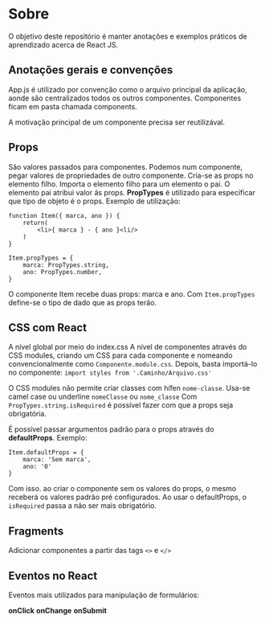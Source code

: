 # Sobre
O objetivo deste repositório é manter anotações e exemplos práticos de aprendizado acerca de React JS.

## Anotações gerais e convenções
App.js é utilizado por convenção como o arquivo principal da aplicação, aonde são centralizados todos os outros componentes.
Componentes ficam em pasta chamada components.

A motivação principal de um componente precisa ser reutilizával.

## Props
São valores passados para componentes.
Podemos num componente, pegar valores de propriedades de outro componente.
Cria-se as props no elemento filho. Importa o elemento filho para um elemento o pai. O elemento pai atribui valor ás props.
**PropTypes** é utilizado para especificar que tipo de objeto é o props. Exemplo de utilização: 
```
function Item({ marca, ano }) {
    return(
        <li>{ marca } - { ano }<li/>
    )
}

Item.propTypes = {
    marca: PropTypes.string,
    ano: PropTypes.number,
}
```

O componente Item recebe duas props: marca e ano. Com `Item.propTypes` define-se o tipo de dado que as props terão.

## CSS com React
A nível global por meio do index.css
A nível de componentes através do CSS modules, criando um CSS para cada componente e nomeando convencionalmente como `Componente.module.css`. Depois, basta importá-lo no componente: `import styles from '.Caminho/Arquivo.css'`

O CSS modules não permite criar classes com hífen `nome-classe`. Usa-se camel case ou underline `nomeClasse` ou `nome_classe`
Com `PropTypes.string.isRequired` é possível fazer com que a props seja obrigatória.

É possível passar argumentos padrão para o props através do **defaultProps**. Exemplo:

```
Item.defaultProps = {
    marca: 'Sem marca',
    ano: '0'
}
```
Com isso. ao criar o componente sem os valores do props, o mesmo receberá os valores padrão pré configurados. Ao usar o defaultProps, o `isRequired` passa a não ser mais obrigatório.

## Fragments
Adicionar componentes a partir das tags `<>` e `</>`

## Eventos no React
Eventos mais utilizados para manipulação de formulários:

**onClick**
**onChange**
**onSubmit**
